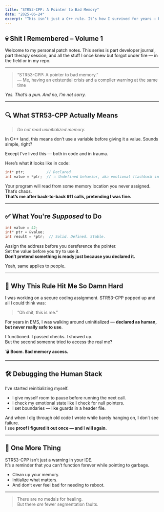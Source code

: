 ```yaml
---
title: "STR53-CPP: A Pointer to Bad Memory"
date: "2025-06-24"
excerpt: "This isn’t just a C++ rule. It’s how I survived for years — by pointing to bad memory and pretending it was fine."
---
```


## 💀 Shit I Remembered – Volume 1

Welcome to my personal patch notes. This series is part developer journal, part therapy session, and all the stuff I once knew but forgot under fire — in the field or in my repo.

---

> “STR53-CPP: A pointer to bad memory.”  
> — Me, having an existential crisis and a compiler warning at the same time

*Yes. That’s a pun. And no, I’m not sorry.*

---

## 🔍 What STR53-CPP Actually Means

> *Do not read uninitialized memory.*

In C++ land, this means don’t use a variable before giving it a value. Sounds simple, right?

Except I’ve lived this — both in code and in trauma.

Here’s what it looks like in code:

```cpp
int* ptr;          // Declared
int value = *ptr;  // 💥 Undefined behavior, aka emotional flashback in compiler form
```

Your program will read from some memory location you never assigned. That’s chaos.  
**That’s me after back-to-back 911 calls, pretending I was fine.**

---

## ✅ What You're *Supposed* to Do

```cpp
int value = 42;
int* ptr = &value;
int result = *ptr;  // Solid. Defined. Stable.
```

Assign the address before you dereference the pointer.  
Set the value before you try to use it.  
**Don’t pretend something is ready just because you declared it.**

Yeah, same applies to people.

---

## 🧠 Why This Rule Hit Me So Damn Hard

I was working on a secure coding assignment. STR53-CPP popped up and all I could think was:

> “Oh shit, this is me.”

For years in EMS, I was walking around uninitialized — **declared as human, but never really safe to use**.

I functioned. I passed checks. I showed up.  
But the second someone tried to access the real me?

💣 **Boom. Bad memory access.**

---

## 🛠️ Debugging the Human Stack

I’ve started reinitializing myself.

- I give myself room to pause before running the next call.  
- I check my emotional state like I check for null pointers.  
- I set boundaries — like guards in a header file.

And when I dig through old code I wrote while barely hanging on, I don’t see failure.  
I see **proof I figured it out once — and I will again.**

---

## 🧳 One More Thing

STR53-CPP isn't just a warning in your IDE.  
It’s a reminder that you can’t function forever while pointing to garbage.

- Clean up your memory.  
- Initialize what matters.  
- And don’t ever feel bad for needing to reboot.

---

> There are no medals for healing.  
> But there *are* fewer segmentation faults.
